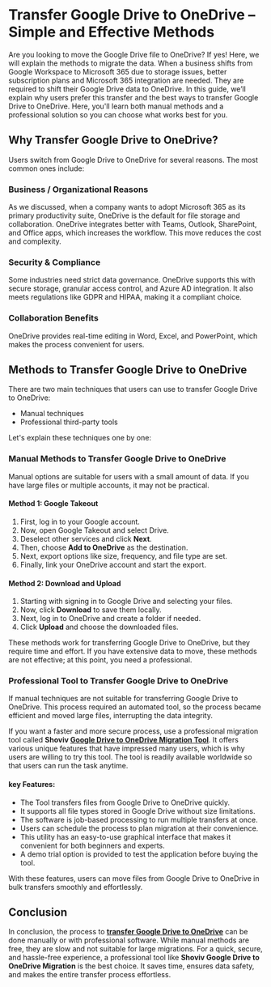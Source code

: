 # Transfer Google Drive to OneDrive – Simple and Effective Methods
Are you looking to move the Google Drive file to OneDrive? If yes! Here, we will explain the methods to migrate the data. When a business shifts from Google Workspace to Microsoft 365 due to storage issues, better subscription plans and Microsoft 365 integration are needed. They are required to shift their Google Drive data to OneDrive. In this guide, we’ll explain why users prefer this transfer and the best ways to transfer Google Drive to OneDrive. Here, you'll learn both manual methods and a professional solution so you can choose what works best for you.

## Why Transfer Google Drive to OneDrive?

Users switch from Google Drive to OneDrive for several reasons. The most common ones include:

### Business / Organizational Reasons
As we discussed, when a company wants to adopt Microsoft 365 as its primary productivity suite, OneDrive is the default for file storage and collaboration. OneDrive integrates better with Teams, Outlook, SharePoint, and Office apps, which increases the workflow. This move reduces the cost and complexity.

### Security & Compliance
Some industries need strict data governance. OneDrive supports this with secure storage, granular access control, and Azure AD integration. It also meets regulations like GDPR and HIPAA, making it a compliant choice.

### Collaboration Benefits
OneDrive provides real-time editing in Word, Excel, and PowerPoint, which makes the process convenient for users.

## Methods to Transfer Google Drive to OneDrive

There are two main techniques that users can use to transfer Google Drive to OneDrive:

- Manual techniques  
- Professional third-party tools  

Let's explain these techniques one by one:

### Manual Methods to Transfer Google Drive to OneDrive

Manual options are suitable for users with a small amount of data. If you have large files or multiple accounts, it may not be practical. 

#### Method 1: Google Takeout
1. First, log in to your Google account.  
2. Now, open Google Takeout and select Drive.  
3. Deselect other services and click **Next**.  
4. Then, choose **Add to OneDrive** as the destination.  
5. Next, export options like size, frequency, and file type are set.  
6. Finally, link your OneDrive account and start the export.  

#### Method 2: Download and Upload
1. Starting with signing in to Google Drive and selecting your files.  
2. Now, click **Download** to save them locally.  
3. Next, log in to OneDrive and create a folder if needed.  
4. Click **Upload** and choose the downloaded files.  

These methods work for transferring Google Drive to OneDrive, but they require time and effort. If you have extensive data to move, these methods are not effective; at this point, you need a professional.

### Professional Tool to Transfer Google Drive to OneDrive

If manual techniques are not suitable for transferring Google Drive to OneDrive. This process required an automated tool, so the process became efficient and moved large files, interrupting the data integrity.  

If you want a faster and more secure process, use a professional migration tool called **Shoviv [Google Drive to OneDrive Migration Tool](https://www.shoviv.com/google-drive-to-onedrive-migration.html)**. It offers various unique features that have impressed many users, which is why users are willing to try this tool. The tool is readily available worldwide so that users can run the task anytime.

#### key Features:
- The Tool transfers files from Google Drive to OneDrive quickly.  
- It supports all file types stored in Google Drive without size limitations.  
- The software is job-based processing to run multiple transfers at once.  
- Users can schedule the process to plan migration at their convenience.  
- This utility has an easy-to-use graphical interface that makes it convenient for both beginners and experts.  
- A demo trial option is provided to test the application before buying the tool.  

With these features, users can move files from Google Drive to OneDrive in bulk transfers smoothly and effortlessly.

## Conclusion  

In conclusion, the process to **[transfer Google Drive to OneDrive](https://www.shoviv.com/blog/migrate-google-drive-to-onedrive/)** can be done manually or with professional software. While manual methods are free, they are slow and not suitable for large migrations. For a quick, secure, and hassle-free experience, a professional tool like **Shoviv Google Drive to OneDrive Migration** is the best choice. It saves time, ensures data safety, and makes the entire transfer process effortless.
